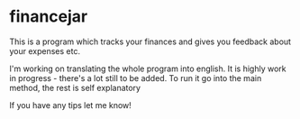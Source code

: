 # financejar
This is a program which tracks your finances and gives you feedback about your expenses etc.

I'm working on translating the whole program into english. It is highly work in progress - there's a lot still to be added.
To run it go into the main method, the rest is self explanatory

If you have any tips let me know!
